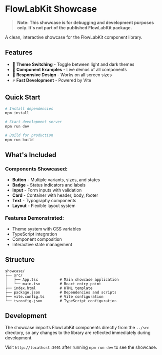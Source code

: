# FlowLabKit Showcase

> **Note: This showcase is for debugging and development purposes only. It's not part of the published FlowLabKit package.**

A clean, interactive showcase for the FlowLabKit component library.

## Features

- 🎨 **Theme Switching** - Toggle between light and dark themes
- 🧩 **Component Examples** - Live demos of all components
- 📱 **Responsive Design** - Works on all screen sizes
- ⚡ **Fast Development** - Powered by Vite

## Quick Start

```bash
# Install dependencies
npm install

# Start development server
npm run dev

# Build for production
npm run build
```

## What's Included

### Components Showcased:
- **Button** - Multiple variants, sizes, and states
- **Badge** - Status indicators and labels  
- **Input** - Form inputs with validation
- **Card** - Container with header, body, footer
- **Text** - Typography components
- **Layout** - Flexible layout system

### Features Demonstrated:
- Theme system with CSS variables
- TypeScript integration
- Component composition
- Interactive state management

## Structure

```
showcase/
├── src/
│   ├── App.tsx          # Main showcase application
│   └── main.tsx         # React entry point
├── index.html           # HTML template
├── package.json         # Dependencies and scripts
├── vite.config.ts       # Vite configuration
└── tsconfig.json        # TypeScript configuration
```

## Development

The showcase imports FlowLabKit components directly from the `../src` directory, so any changes to the library are reflected immediately during development.

Visit `http://localhost:3001` after running `npm run dev` to see the showcase.